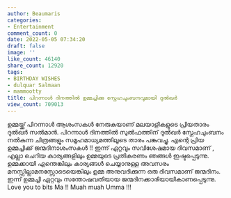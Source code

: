 ```yaml
---
author: Beaumaris
categories:
- Entertainment
comment_count: 0
date: 2022-05-05 07:34:20
draft: false
image: ''
like_count: 46140
share_count: 12920
tags:
- BIRTHDAY WISHES
- dulquar Salmaan
- mammootty
title: പിറന്നാൾ ദിനത്തിൽ ഉമ്മച്ചിക്കു സ്നേഹചുംബനവുമായി ദുൽഖർ
view_count: 709013
---
```


ഉമ്മയ്ക്ക് പിറന്നാൾ ആശംസകൾ നേരുകയാണ് മലയാളികളുടെ പ്രിയതാരം ദുൽഖർ സൽമാൻ. പിറന്നാൾ ദിനത്തിൽ സുൽഫത്തിന് ദുൽഖർ സ്നേഹചുംബനം നൽകുന്ന ചിത്രങ്ങളും സമൂഹമാധ്യമത്തിലൂടെ താരം പങ്കുവച്ചു. എന്റെ പ്രിയ ഉമ്മച്ചിക്ക് ജന്മദിനാശംസകൾ !! ഇന്ന് ഏറ്റവും സവിശേഷമായ ദിവസമാണ് , എല്ലാ ചെറിയ കാര്യങ്ങളിലും ഉമ്മയുടെ പ്രതികരണം ഞങ്ങൾ ഇഷ്ടപ്പെടുന്നു. ഉമ്മക്കായി എന്തെങ്കിലും കാര്യങ്ങൾ ചെയ്യാനുള്ള അവസരം മനസ്സില്ലാമനസ്സോടെയെങ്കിലും ഉമ്മ അനുവദിക്കുന്ന ഒരു ദിവസമാണ് ജന്മദിനം. ഇന്ന് ഉമ്മച്ചി ഏറ്റവും സന്തോഷവതിയായ ജന്മദിനക്കാരിയായികാണപ്പെടുന്നു. Love you to bits Ma !! Muah muah Umma !!! &nbsp;